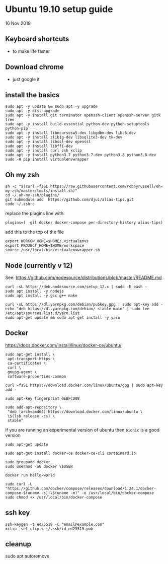 # Ubuntu 19.10 setup guide

16 Nov 2019

## Keyboard shortcuts

- to make life faster

## Download chrome

- just google it

## install the basics

```
sudo apt -y update && sudo apt -y upgrade
sudo apt -y dist-upgrade
sudo apt -y install git terminator openssh-client openssh-server gitk tree
sudo apt -y install build-essential python-dev python-setuptools python-pip
sudo apt -y install libncursesw5-dev libgdbm-dev libc6-dev
sudo apt -y install zlib1g-dev libsqlite3-dev tk-dev
sudo apt -y install libssl-dev openssl
sudo apt -y install libffi-dev
sudo apt -y install curl zsh xclip
sudo apt -y install python3.7 python3.7-dev python3.8 python3.8-dev
sudo -H pip install virtualenvwrapper
```

## Oh my zsh

```
sh -c "$(curl -fsSL https://raw.githubusercontent.com/robbyrussell/oh-my-zsh/master/tools/install.sh)"
cd ~/.oh-my-zsh/plugins/
git submodule add  https://github.com/djui/alias-tips.git
code ~/.zshrc

```

replace the plugins line with:

```
plugins=(  git docker docker-compose per-directory-history alias-tips)
```

add this to the top of the file

```
export WORKON_HOME=$HOME/.virtualenvs
export PROJECT_HOME=$HOME/workspace
source /usr/local/bin/virtualenvwrapper.sh
```

## Node (currently v 12)

See: https://github.com/nodesource/distributions/blob/master/README.md

```
curl -sL https://deb.nodesource.com/setup_12.x | sudo -E bash -
sudo apt install -y nodejs
sudo apt install -y gcc g++ make

curl -sL https://dl.yarnpkg.com/debian/pubkey.gpg | sudo apt-key add -
echo "deb https://dl.yarnpkg.com/debian/ stable main" | sudo tee /etc/apt/sources.list.d/yarn.list
sudo apt-get update && sudo apt-get install -y yarn
```

## Docker

https://docs.docker.com/install/linux/docker-ce/ubuntu/

```
sudo apt-get install \
 apt-transport-https \
 ca-certificates \
 curl \
 gnupg-agent \
 software-properties-common

curl -fsSL https://download.docker.com/linux/ubuntu/gpg | sudo apt-key add -

sudo apt-key fingerprint 0EBFCD88

sudo add-apt-repository \
 "deb [arch=amd64] https://download.docker.com/linux/ubuntu \
 \$(lsb_release -cs) \
 stable"
```

if you are running an experimental version of ubuntu then `bionic` is a good version

```
sudo apt-get update

sudo apt-get install docker-ce docker-ce-cli containerd.io

sudo groupadd docker
sudo usermod -aG docker \$USER

docker run hello-world

sudo curl -L "https://github.com/docker/compose/releases/download/1.24.1/docker-compose-$(uname -s)-\$(uname -m)" -o /usr/local/bin/docker-compose
sudo chmod +x /usr/local/bin/docker-compose
```

## ssh key

```
ssh-keygen -t ed25519 -C "email@example.com"
xclip -sel clip < ~/.ssh/id_ed25519.pub
```

## cleanup

sudo apt autoremove
